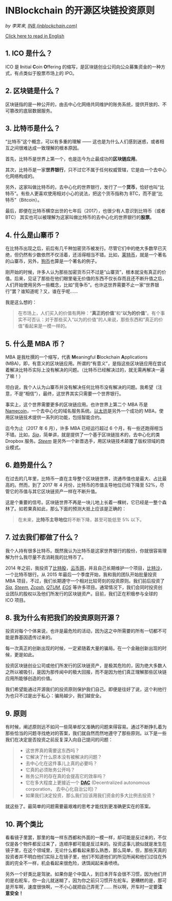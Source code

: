 # INBlockchain 的开源区块链投资原则

*by 李笑来, [INB (inblockchain.com)](http://inblockchain.com)*

[Click here to read in English](README.md)

## 1. ICO 是什么？

ICO 是 **I**nitial **C**oin **O**ffering 的缩写，是区块链创业公司向公众募集资金的一种方式，有点类似于股票市场上的 IPO。

## 2. 区块链是什么？

区块链指的是一种公开的，由去中心化网络共同维护的账务系统，提供开放的、不可篡改的底层数据服务。

## 3. 比特币是什么？

“比特币”这个概念，可以有多重的理解 —— 这也是为什么人们感到迷惑，或者相互之间很难达成一致理解的根本原因。

首先，比特币是世界上第一个，也是迄今为止最成功的**区块链应用**。

其次，比特币是一家**世界银行**，只不过它不属于任何权威管辖，它是由一个去中心化网络构成的。

另外，这家叫做比特币的，去中心化的世界银行，发行了一个**货币**，恰好也叫“比特币”。有些人更喜欢使用相对小心的说法，把这个货币指称为 BTC，而不是“比特币”（Bitcoin）。

最后，即便在比特币横空出世的七年后（2017），也很少有人意识到比特币（或者 BTC） 其实也可以被理解为这家叫做比特币的去中心化的世界银行的**股票**。

## 4. 什么是山寨币？

在比特币出现之后，前后有几千种加密货币被发行。尽管它们中的绝大多数早已灭绝，但仍然有少数依然不仅活着，还活得相当不错。比如，[莱特币](https://litecoin.com/)，就是一个著名的山寨币，另外，[狗币](http://dogecoin.com/)也算是一个著名的例子。

刚开始的时候，许多人认为那些加密货币只不过是“山寨货”，根本就没有真正的价值。后来，见证了那些在他们眼里毫无价值的东西不仅长存而且还不断升值之后，人们开始使用另外一些概念，比如“竞争币”。也许这世界需要不止一家“世界银行”罢？谁知道呢？又，谁在乎呢……

我是这么想的：

> 在市场上，人们买入的价值有两种：“**真正的价值**”和“**以为的价值**”。有个事实不可否认：对于那些买入“以为的价值”的人来说，那些东西和“真正的价值”看起来是一模一样的。

## 5. 什么是 MBA 币？

MBA 是我杜撰的一个缩写，代表 **M**eaningful **B**lockchain **A**pplications (MBA)，即，有意义的区块链应用。所谓的“有意义”，是指这些区块链应用在尝试着解决比特币实际上没有解决的问题。（比特币已经解决过的，就无需再解决一遍了嘛！）

坦白说，我个人认为山寨币并没有解决任何比特币没有解决的问题。我希望（注意，不是“相信”），最终，这世界其实只需要一个世界银行。

事实上，这个世界需要更多的区块链应用。也许世界上第二个 MBA 币是 [Namecoin](https://namecoin.org/)，一个去中心化的域名服务系统。[以太坊](https://www.ethereum.org/)是另外一个成功的 MBA，使用区块链技术提供一系列的功能，包括智能合约。

迄今为止（2017 年 6 月），许多 MBA 已经运行超过 6 个月，有一些还跑得相当不错。比如，*[Sia](http://sia.tech/)*，简单讲，就是提供了一个基于区块链技术的，去中心化的类 Dropbox 服务。*[Steem](https://steemit.com/)* 是另外一个新晋选手，用区块链技术颠覆了版权领域的商业模式。

## 6. 趋势是什么？

在过去的几年里，比特币一直在主导整个区块链世界，流通市值也是最大、占比最高的。然而，到了 2017 年 4 月份，比特币的市值主导地位已经下降至 52%，尽管它的币值与其它区块链资产一样在不断升值。

这是个重要的信号。区块链世界不再是一块儿地上长着一棵树，它已经是一整个森林了。如若果真如此，那么下面的预测大抵上应该是正确的：

> 在未来，**比特币主导地位**将不断下降，甚至可能低至 5% 以下。

## 7. 过去我们都做了什么？

我个人持有很多比特币。既然我认为比特币是这家世界银行的股份，你就很容易理解为什么我尽量不去消耗我的比特币了。

2014 年之前，我投资了[比特股](https://bitshares.org/)，[云币网](https://yunbi.com)，并且自己长期维护一个项目，[比特沙](http://bitcoinsand.com)，一个比特币银行。从 2015 年最后一个季度开始，我和我的团队开始批量投资 MBA 项目，不过，我们长期遵守一个相对比较苛刻的投资原则。我们前后投资了 *[Sia](http://sia.tech/)*, *[Steem](https://steemit.com/)*, *[Zcash](https://z.cash/)*, *[QTUM](https://qtum.org/en/)*, *[EOS](https://bitcointalk.org/index.php?topic=1904415.0)* 等许多项目。通常情况下，我们会同时投资创业团队的股权以及他们所发行的区块链资产。目前，我们正在积极参与全球的 ICO 项目。

## 8. 我为什么有把我们的投资原则开源？

投资对每个个体来说，也许是最危险的活动，因为这之中所需要的所有一切都不可能是靠基因遗传过来的。

每一次真正的创新出现的时候，一定紧随着大量的骗局。在一个金融创新出现的时候，更是如此。

投资区块链创业公司或他们所发行的区块链资产，是极其危险的，因为绝大多数人之所以被吸引，是因为那传闻中的极大回报，而不是因为他们真正理解那些区块链应用所能够创造的价值。

我们希望能通过开源我们的投资原则保护我们自己。即便是往好了说，这个利他行为也只不过是出于私心：骗局越少，我们越安全。

## 9. 原则

有时候，阐述原则远不如问一些简单却又准确的问题来得容易。通过不断挣扎着为那些恰当的问题寻找绝对的答案，我们就自然而然地遵守了那些原则。以下是一些我们在决定是否投资之前反复深入向自己提问的问题：

> - 这世界真的需要这东西吗？
> - 它解决了什么原本没有被解决的问题？
> - 去中心化在这件事儿上真的必要吗？
> - 它真的必须账务公开吗？
> - 账务公开的存在真的会提高它的效率吗？
> - 它在多大程度上更接近一个 **[DAC](https://www.youtube.com/watch?v=v26zjoNd-Cs)** (Decentralized autonomous corporation， 去中心化自治公司)？
> - 如果我们决定投资，那么我们应该用我们资金的多大比例去投资？

就这些了。最简单的问题需要最艰难的思考才能找到更准确更实在的答案。

## 10. 两个类比

看看镜子里罢，那里的每一样东西都和外面的一模一样，却可能是反过来的，不仅仅是各个物件都反过来了，连顺序都可能是反过来的。投资这事儿貌似就是发生在镜子里，在这个领域里，无论什么都看起来那么熟悉，那么简单，但，那些天真的投资者并不明白他们实际上在镜子里，他们不知道他们的所见所闻和他们过往在外面的完全不一样，机会看起来很危险，诱饵闻起来香喷喷。

另外一个好类比是驾驶。如果你是个中国人，到日本开车会很不习惯，因为他们开的是右舵车，你一会儿就迷糊了，因为你之前只习惯开左舵车。更糟糕的是，那可是开车啊，速度很快啊，一不小心就把自己弄死了…… 所以啊，开车时一定要**注意安全！**

